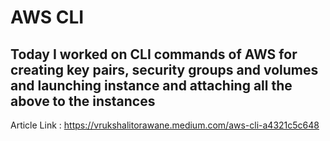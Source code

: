 # AWS CLI


## Today I worked on CLI commands of AWS for creating key pairs, security groups and volumes and launching instance and attaching all the above to the instances

Article Link : https://vrukshalitorawane.medium.com/aws-cli-a4321c5c648
